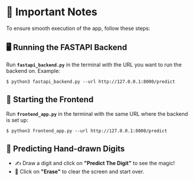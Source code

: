 # **🚀 Important Notes**

To ensure smooth execution of the app, follow these steps:

## 🖥️ Running the FASTAPI Backend
Run **`fastapi_backend.py`** in the terminal with the URL you want to run the backend on. Example:
```console
$ python3 fastapi_backend.py --url http://127.0.0.1:8000/predict
```

## 🎨 Starting the Frontend
Run **`frontend_app.py`** in the terminal with the same URL where the backend is set up:
```console
$ python3 frontend_app.py --url http://127.0.0.1:8000/predict
```

## 🔢 Predicting Hand-drawn Digits
- ✍️ Draw a digit and click on **"Predict The Digit"** to see the magic!  
- 🧽 Click on **"Erase"** to clear the screen and start over.  
